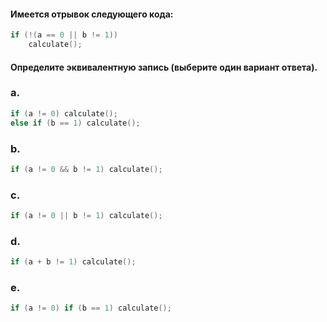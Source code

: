 #### __Имеется отрывок следующего кода:__

```C++
if (!(a == 0 || b != 1)) 
    calculate();
```

#### __Определите эквивалентную запись (выберите один вариант ответа).__



### a. 
```C++
if (a != 0) calculate();
else if (b == 1) calculate();
```
### b. 
```C++
if (a != 0 && b != 1) calculate();
```
### c.
```C++
if (a != 0 || b != 1) calculate();
```
### d.
```C++
if (a + b != 1) calculate();
```
### e.
```C++
if (a != 0) if (b == 1) calculate();
```